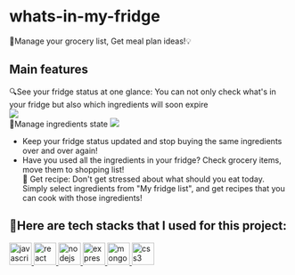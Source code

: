 # whats-in-my-fridge

📝Manage your grocery list, Get meal plan ideas!💡

## Main features<br/>
🔍See your fridge status at one glance: You can not only check what's in your fridge but also which ingredients will soon expire<br/>
![](https://media2.giphy.com/media/YfKxwaiSQ2w5DJP6yt/giphy.gif) <br/>
🍎Manage ingredients state
![](https://media4.giphy.com/media/dUTgRiAFDj9h94z79T/giphy.gif) <br/>
-  Keep your fridge status updated and stop buying the same ingredients over and over again!<br/>
- Have you used all the ingredients in your fridge? Check grocery items, move them to shopping list!<br/>
📖 Get recipe: Don't get stressed about what should you eat today. Simply select ingredients from "My fridge list", and get recipes that you can cook with those ingredients!

## 🤖Here are tech stacks that I used for this project:
<p align="left"> 
   <a href="https://developer.mozilla.org/en-US/docs/Web/JavaScript" target="_blank"> <img src="https://devicons.github.io/devicon/devicon.git/icons/javascript/javascript-original.svg" alt="javascript" width="40" height="40"/> </a> 
   <a href="https://reactjs.org/" target="_blank"> <img src="https://devicons.github.io/devicon/devicon.git/icons/react/react-original-wordmark.svg" alt="react" width="40" height="40"/> </a> 
   <a href="https://nodejs.org" target="_blank"> <img src="https://devicons.github.io/devicon/devicon.git/icons/nodejs/nodejs-original-wordmark.svg" alt="nodejs" width="40" height="40"/> </a> 
   <a href="https://expressjs.com" target="_blank"> <img src="https://devicons.github.io/devicon/devicon.git/icons/express/express-original-wordmark.svg" alt="express" width="40" height="40"/> </a> 
   <a href="https://www.mongodb.com/" target="_blank"> <img src="https://devicons.github.io/devicon/devicon.git/icons/mongodb/mongodb-original-wordmark.svg" alt="mongodb" width="40" height="40"/> </a> 
   <a href="https://www.w3schools.com/css/" target="_blank"> <img src="https://devicons.github.io/devicon/devicon.git/icons/css3/css3-original-wordmark.svg" alt="css3" width="40" height="40"/> </a> 
</p>
